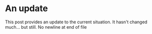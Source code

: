 # An update

This post provides an update to the current situation.
It hasn't changed much... but still.
No newline at end of file
